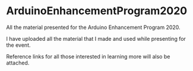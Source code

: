# ArduinoEnhancementProgram2020
All the material presented for the Arduino Enhancement Program 2020.

I have uploaded all the material that I made and used while presenting for the event.

Reference links for all those interested in learning more will also be attached.
